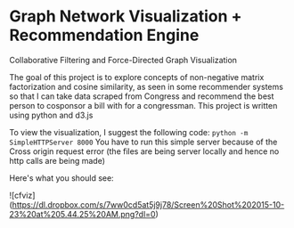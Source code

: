 # Graph Network Visualization + Recommendation Engine

Collaborative Filtering and Force-Directed Graph Visualization

The goal of this project is to explore concepts of non-negative matrix factorization and cosine similarity, as seen in some recommender systems so that I can take data scraped from Congress and recommend the best person to cosponsor a bill with for a congressman. This project is written using python and d3.js

To view the visualization, I suggest the following code: `python -m SimpleHTTPServer 8000` 
You have to run this simple server because of the Cross origin request error (the files are being server locally and hence no http calls are being made)

Here's what you should see:

![cfviz]
(https://dl.dropbox.com/s/7ww0cd5at5j9j78/Screen%20Shot%202015-10-23%20at%205.44.25%20AM.png?dl=0)



